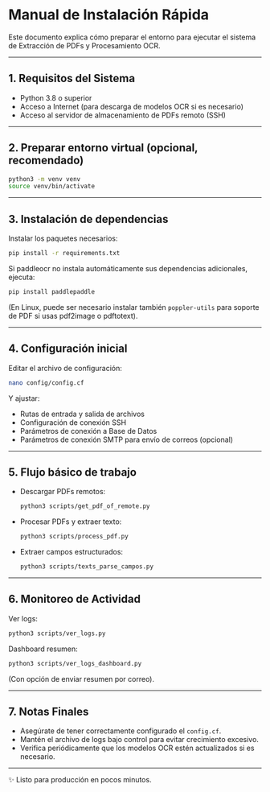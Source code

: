 # Manual de Instalación Rápida

Este documento explica cómo preparar el entorno para ejecutar el sistema de Extracción de PDFs y Procesamiento OCR.

---

## 1. Requisitos del Sistema

- Python 3.8 o superior
- Acceso a Internet (para descarga de modelos OCR si es necesario)
- Acceso al servidor de almacenamiento de PDFs remoto (SSH)

---

## 2. Preparar entorno virtual (opcional, recomendado)

```bash
python3 -m venv venv
source venv/bin/activate
```

---

## 3. Instalación de dependencias

Instalar los paquetes necesarios:

```bash
pip install -r requirements.txt
```

Si paddleocr no instala automáticamente sus dependencias adicionales, ejecuta:

```bash
pip install paddlepaddle
```

(En Linux, puede ser necesario instalar también `poppler-utils` para soporte de PDF si usas pdf2image o pdftotext).

---

## 4. Configuración inicial

Editar el archivo de configuración:

```bash
nano config/config.cf
```

Y ajustar:

- Rutas de entrada y salida de archivos
- Configuración de conexión SSH
- Parámetros de conexión a Base de Datos
- Parámetros de conexión SMTP para envío de correos (opcional)

---

## 5. Flujo básico de trabajo

- Descargar PDFs remotos: 
  ```bash
  python3 scripts/get_pdf_of_remote.py
  ```
- Procesar PDFs y extraer texto:
  ```bash
  python3 scripts/process_pdf.py
  ```
- Extraer campos estructurados:
  ```bash
  python3 scripts/texts_parse_campos.py
  ```

---

## 6. Monitoreo de Actividad

Ver logs:

```bash
python3 scripts/ver_logs.py
```

Dashboard resumen:

```bash
python3 scripts/ver_logs_dashboard.py
```

(Con opción de enviar resumen por correo).

---

## 7. Notas Finales

- Asegúrate de tener correctamente configurado el `config.cf`.
- Mantén el archivo de logs bajo control para evitar crecimiento excesivo.
- Verifica periódicamente que los modelos OCR estén actualizados si es necesario.

---

✨ Listo para producción en pocos minutos.

